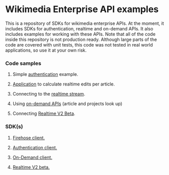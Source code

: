 # Wikimedia Enterprise API examples

This is a repository of SDKs for wikimedia enterprise APIs. At the moment, it includes SDKs for authentication, realtime and on-demand APIs. It also includes examples for working with these APIs. 
Note that all of the code inside this repository is not production ready. Although large parts of the code are covered with unit tests, this code was not tested in real world applications, so use it at your own risk.

### Code samples

1. Simple [authentication](example/auth/) example.

1. [Application](example/edits/) to calculate realtime edits per article.

1. Connecting to the [realtime stream](example/firehose/).

1. Using [on-demand APIs](example/ondemand/) (article and projects look up)

1. Connecting [Realtime V2 Beta](example/realtime/).


### SDK(s)

1. [Firehose client.](pkg/firehose/)

1. [Authentication client.](pkg/auth/)

1. [On-Demand client.](pkg/ondemand/)

1. [Realtime V2 beta.](pkg/realtime/)
